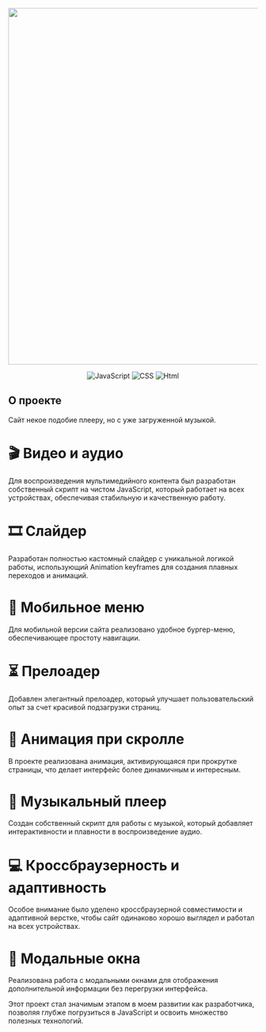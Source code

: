 <p align="center">
  <img src="https://i.ibb.co/LhgDCdC/Rectangle-6.png" alt="" width="720">
 </p>

<p align="center">
  <img src="https://img.shields.io/badge/-JavaScript-yellow" alt="JavaScript">
    <img src="https://img.shields.io/badge/-CSS-blueviolet" alt="CSS">
    <img src="https://img.shields.io/badge/-Html-orange" alt="Html">
</p>

## О проекте
  
Сайт некое подобие плееру, но с уже загруженной музыкой.

# 🎬 Видео и аудио
Для воспроизведения мультимедийного контента был разработан собственный скрипт на чистом JavaScript, который работает на всех устройствах, обеспечивая стабильную и качественную работу.

# 🎞️ Слайдер
Разработан полностью кастомный слайдер с уникальной логикой работы, использующий Animation keyframes для создания плавных переходов и анимаций.

# 🍔 Мобильное меню
Для мобильной версии сайта реализовано удобное бургер-меню, обеспечивающее простоту навигации.

# ⏳ Прелоадер
Добавлен элегантный прелоадер, который улучшает пользовательский опыт за счет красивой подзагрузки страниц.

# 📜 Анимация при скролле
В проекте реализована анимация, активирующаяся при прокрутке страницы, что делает интерфейс более динамичным и интересным.

# 🎵 Музыкальный плеер
Создан собственный скрипт для работы с музыкой, который добавляет интерактивности и плавности в воспроизведение аудио.

# 💻 Кроссбраузерность и адаптивность
Особое внимание было уделено кроссбраузерной совместимости и адаптивной верстке, чтобы сайт одинаково хорошо выглядел и работал на всех устройствах.

# 🔲 Модальные окна
Реализована работа с модальными окнами для отображения дополнительной информации без перегрузки интерфейса.

Этот проект стал значимым этапом в моем развитии как разработчика, позволяя глубже погрузиться в JavaScript и освоить множество полезных технологий.

 



